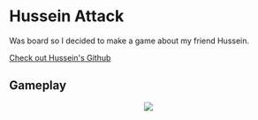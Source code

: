 # Hussein Attack

Was board so I decided to make a game about my friend Hussein.

[Check out Hussein's Github](https://github.com/husseinalkasake)

## Gameplay
<p align="center">
  <img  src="./screenshots/gameplay.gif">
</p>
